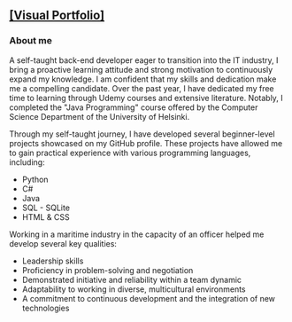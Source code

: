 ## [[Visual Portfolio]](https://github.com/Tox2401/Tox2401/blob/main/Portfolio.pdf)

### About me

A self-taught back-end developer eager to transition into the IT industry, I bring a proactive learning attitude and strong
motivation to continuously expand my knowledge. I am confident that my skills and dedication make me a compelling
candidate.
Over the past year, I have dedicated my free time to learning through Udemy courses and extensive literature. Notably, I
completed the "Java Programming" course offered by the Computer Science Department of the University of Helsinki.

Through my self-taught journey, I have developed several beginner-level projects showcased on my GitHub profile. These
projects have allowed me to gain practical experience with various programming languages, including:
- Python
- C#
- Java
- SQL - SQLite
- HTML & CSS

Working in a maritime industry in the capacity of an officer helped me develop several key qualities:
- Leadership skills
- Proficiency in problem-solving and negotiation
- Demonstrated initiative and reliability within a team dynamic
- Adaptability to working in diverse, multicultural environments
- A commitment to continuous development and the integration of new technologies
